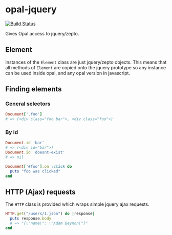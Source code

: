 # opal-jquery

[![Build Status](https://secure.travis-ci.org/adambeynon/opal-jquery.png?branch=master)](http://travis-ci.org/adambeynon/opal-jquery)

Gives Opal access to jquery/zepto.

## Element

Instances of the `Element` class are just jquery/zepto objects. This
means that all methods of `Element` are copied onto the jquery
prototype so any instance can be used inside opal, and any opal version
in javascript.

## Finding elements

### General selectors

```ruby
Document['.foo']
# => (<div class="foo bar">, <div class="foo">)
```

### By id

```ruby
Document.id 'bar'
# => (<div id="bar">)
Document.id 'doesnt-exist'
# => nil
```

```ruby
Document['#foo'].on :click do
  puts "foo was clicked"
end
```

## HTTP (Ajax) requests

The `HTTP` class is provided which wraps simple jquery ajax requests.

```ruby
HTTP.get("/users/1.json") do |response|
  puts response.body
  # => "{\"name\": \"Adam Beynon\"}"
end
```